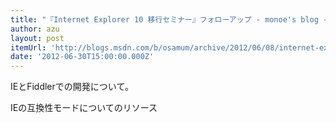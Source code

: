 ```yaml
---
title: "『Internet Explorer 10 移行セミナー』フォローアップ - monoe's blog - Site Home - MSDN Blogs"
author: azu
layout: post
itemUrl: 'http://blogs.msdn.com/b/osamum/archive/2012/06/08/internet-explorer-10.aspx'
date: '2012-06-30T15:00:00.000Z'
---
```

IEとFiddlerでの開発について。

IEの互換性モードについてのリソース
